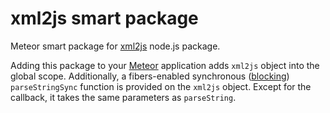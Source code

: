 xml2js smart package
====================

Meteor smart package for [xml2js](https://github.com/Leonidas-from-XIV/node-xml2js) node.js package.

Adding this package to your [Meteor](http://www.meteor.com/) application adds `xml2js` object into the global scope.
Additionally, a fibers-enabled synchronous ([blocking](https://github.com/peerlibrary/meteor-blocking))
`parseStringSync` function is provided on the `xml2js` object. Except for the callback, it takes the same parameters
as `parseString`.